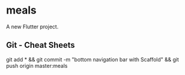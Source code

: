 # meals

A new Flutter project.

## Git - Cheat Sheets

git add * &&
git commit -m "bottom navigation bar with Scaffold" &&
git push origin master:meals
